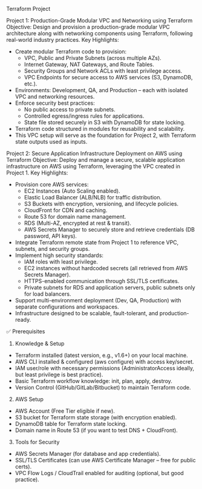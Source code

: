 Terraform Project

Project 1: Production-Grade Modular VPC and Networking using Terraform
Objective: Design and provision a production-grade modular VPC architecture along with networking components using Terraform, following real-world industry practices.
Key Highlights:
* Create modular Terraform code to provision:
    * VPC, Public and Private Subnets (across multiple AZs).
    * Internet Gateway, NAT Gateways, and Route Tables.
    * Security Groups and Network ACLs with least privilege access.
    * VPC Endpoints for secure access to AWS services (S3, DynamoDB, etc.).
* Environments: Development, QA, and Production – each with isolated VPC and networking resources.
* Enforce security best practices:
    * No public access to private subnets.
    * Controlled egress/ingress rules for applications.
    * State file stored securely in S3 with DynamoDB for state locking.
* Terraform code structured in modules for reusability and scalability.
* This VPC setup will serve as the foundation for Project 2, with Terraform state outputs used as inputs.

Project 2: Secure Application Infrastructure Deployment on AWS using Terraform
Objective: Deploy and manage a secure, scalable application infrastructure on AWS using Terraform, leveraging the VPC created in Project 1.
Key Highlights:
* Provision core AWS services:
    * EC2 Instances (Auto Scaling enabled).
    * Elastic Load Balancer (ALB/NLB) for traffic distribution.
    * S3 Buckets with encryption, versioning, and lifecycle policies.
    * CloudFront for CDN and caching.
    * Route 53 for domain name management.
    * RDS (Multi-AZ, encrypted at rest & transit).
    * AWS Secrets Manager to securely store and retrieve credentials (DB password, API keys).
* Integrate Terraform remote state from Project 1 to reference VPC, subnets, and security groups.
* Implement high security standards:
    * IAM roles with least privilege.
    * EC2 instances without hardcoded secrets (all retrieved from AWS Secrets Manager).
    * HTTPS-enabled communication through SSL/TLS certificates.
    * Private subnets for RDS and application servers, public subnets only for load balancers.
* Support multi-environment deployment (Dev, QA, Production) with separate configurations and workspaces.
* Infrastructure designed to be scalable, fault-tolerant, and production-ready.



✅ Prerequisites
1. Knowledge & Setup
* Terraform installed (latest version, e.g., v1.6+) on your local machine.
* AWS CLI installed & configured (aws configure) with access key/secret.
* IAM user/role with necessary permissions (AdministratorAccess ideally, but least privilege is best practice).
* Basic Terraform workflow knowledge: init, plan, apply, destroy.
* Version Control (GitHub/GitLab/Bitbucket) to maintain Terraform code.

2. AWS Setup
* AWS Account (Free Tier eligible if new).
* S3 bucket for Terraform state storage (with encryption enabled).
* DynamoDB table for Terraform state locking.
* Domain name in Route 53 (if you want to test DNS + CloudFront).

3. Tools for Security
* AWS Secrets Manager (for database and app credentials).
* SSL/TLS Certificates (can use AWS Certificate Manager – free for public certs).
* VPC Flow Logs / CloudTrail enabled for auditing (optional, but good practice).







